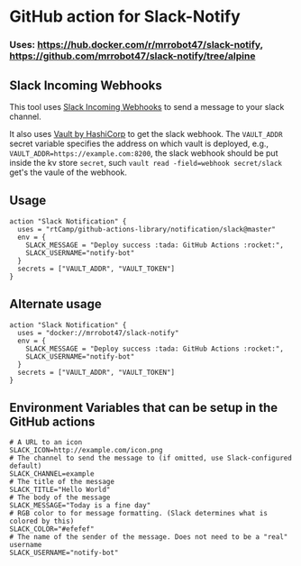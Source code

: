 # GitHub action for Slack-Notify

### Uses: https://hub.docker.com/r/mrrobot47/slack-notify, https://github.com/mrrobot47/slack-notify/tree/alpine

## Slack Incoming Webhooks

This tool uses [Slack Incoming Webhooks](https://api.slack.com/incoming-webhooks)
to send a message to your slack channel. 

It also uses [Vault by HashiCorp](https://www.vaultproject.io/) to get the slack webhook. The `VAULT_ADDR` secret variable specifies the address on which vault is deployed, e.g., `VAULT_ADDR=https://example.com:8200`, the slack webhook should be put inside the kv store `secret`, such `vault read -field=webhook secret/slack` get's the vaule of the webhook.

## Usage

```workflow
action "Slack Notification" {
  uses = "rtCamp/github-actions-library/notification/slack@master"
  env = {
    SLACK_MESSAGE = "Deploy success :tada: GitHub Actions :rocket:",
    SLACK_USERNAME="notify-bot"
  }
  secrets = ["VAULT_ADDR", "VAULT_TOKEN"]
}
```

## Alternate usage 

```workflow
action "Slack Notification" {
  uses = "docker://mrrobot47/slack-notify"
  env = {
    SLACK_MESSAGE = "Deploy success :tada: GitHub Actions :rocket:",
    SLACK_USERNAME="notify-bot"
  }
  secrets = ["VAULT_ADDR", "VAULT_TOKEN"]
}
```

## Environment Variables that can be setup in the GitHub actions

```shell
# A URL to an icon
SLACK_ICON=http://example.com/icon.png
# The channel to send the message to (if omitted, use Slack-configured default)
SLACK_CHANNEL=example
# The title of the message
SLACK_TITLE="Hello World"
# The body of the message
SLACK_MESSAGE="Today is a fine day"
# RGB color to for message formatting. (Slack determines what is colored by this)
SLACK_COLOR="#efefef"
# The name of the sender of the message. Does not need to be a "real" username
SLACK_USERNAME="notify-bot"
```
